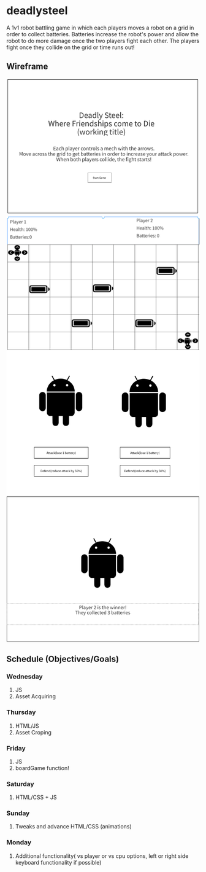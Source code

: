 # deadlysteel
A 1v1 robot battling game in which each players moves a robot on a grid in order to collect batteries. Batteries increase the robot's power and allow the robot to do more damage once the two players fight each other. The players fight once they collide on the grid or time runs out!


## Wireframe 
![title](./assets/wireframe/title_screen.png)
![grid](./assets/wireframe/grid_battle.png)
![battle](./assets/wireframe/battle_screen.png)
![victory](./assets/wireframe/victory_screen.png)

## Schedule (Objectives/Goals)
### Wednesday
1. JS
2. Asset Acquiring

### Thursday
1. HTML/JS
2. Asset Croping 

### Friday
1. JS
2. boardGame function! 

### Saturday
1. HTML/CSS + JS

### Sunday
1. Tweaks and advance HTML/CSS (animations)

### Monday
1. Additional functionality( vs player or vs cpu options, left or right side keyboard functionality if possible)